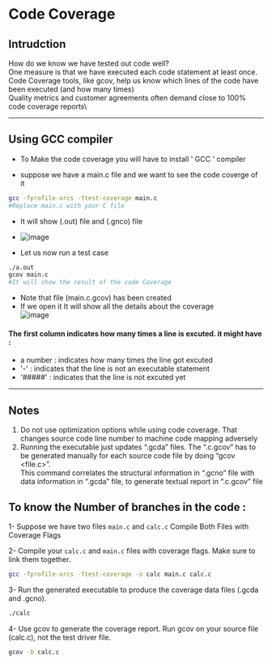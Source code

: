 # Code Coverage

## Intrudction
 How do we know we have tested out code well?\
 One measure is that we have executed each code statement at least once.\
 Code Coverage tools, like gcov, help us know which lines of the code have been executed (and
 how many times)\
 Quality metrics and customer agreements often demand close to 100% code coverage reports\


-----------------------------------------------------------------------------------------------------

## Using GCC compiler
- To Make the code coverage you will have to install ' GCC ' compiler

- suppose we have a main.c file and we want to see the code coverge of it
```bash
gcc -fprofile-arcs -ftest-coverage main.c
#Replace main.c with your C file
```
- It will show (.out) file and (.gnco) file

- ![image](https://github.com/user-attachments/assets/1367b45b-e5dd-4093-bad6-df193b17d887)


- Let us now run a test case
```bash
./a.out
gcov main.c
#It will show the result of the code Coverage
```
- Note that file (main.c.gcov) has been created
- If we open it It will show all the details about the coverage\
![image](https://github.com/user-attachments/assets/6d0c631d-5c68-41f9-bcb9-eeb8abb5cacc)

  
#### The first column indicates how many times a line is excuted. it might have :
  -   a number : indicates how many times the line got excuted
  -   '-' : indicates that the line is not an executable statement
  -  '#####' : indicates that the line is not excuted yet 
------------------------------------------------------------------------------------------------------------
## Notes
 1. Do not use optimization options while using code coverage. That changes source code
 line number to machine code mapping adversely
 2. Running the executable just updates “.gcda” files. The “.c.gcov” has to be generated
 manually for each source code file by doing “gcov <file.c>”.\
 This command correlates the
structural information in “.gcno” file with data information in “.gcda” file, to generate
 textual report in “.c.gcov” file

## To know the Number of branches in the code :
1- Suppose we have two files `main.c` and `calc.c` 
Compile Both Files with Coverage Flags

2- Compile your `calc.c` and `main.c` files with coverage flags. Make sure to link them together.


```sh
gcc -fprofile-arcs -ftest-coverage -o calc main.c calc.c  
``` 


 

3- Run the generated executable to produce the coverage data files (.gcda and .gcno).

```sh
./calc
```



4- Use gcov to generate the coverage report. Run gcov on your source file (calc.c), not the test driver file.

```sh
gcov -b calc.c

```
